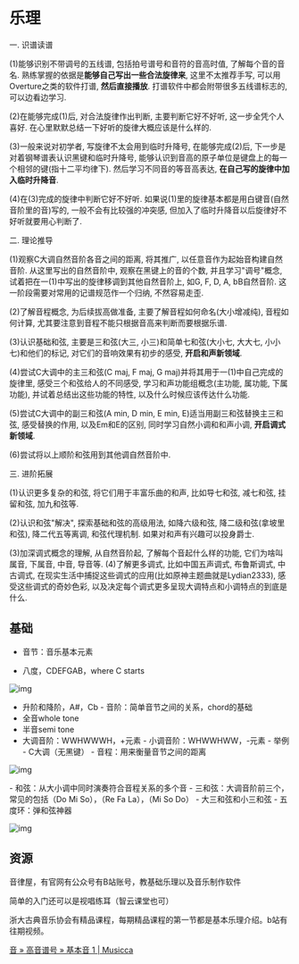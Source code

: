 # 乐理

一. 识谱读谱

(1)能够识别不带调号的五线谱, 包括拍号谱号和音符的音高时值, 了解每个音的音名. 熟练掌握的依据是**能够自己写出一些合法旋律来**, 这里不太推荐手写, 可以用Overture之类的软件打谱, **然后直接播放**. 打谱软件中都会附带很多五线谱标志的, 可以边看边学习. 

(2)在能够完成(1)后, 对合法旋律作出判断, 主要判断它好不好听, 这一步全凭个人喜好. 在心里默默总结一下好听的旋律大概应该是什么样的. 

(3)一般来说对初学者, 写旋律不太会用到临时升降号, 在能够完成(2)后, 下一步是对着钢琴谱表认识黑键和临时升降号, 能够认识到音高的原子单位是键盘上的每一个相邻的键(指十二平均律下). 然后学习不同音的等音高表达, **在自己写的旋律中加入临时升降音**. 

(4)在(3)完成的旋律中判断它好不好听. 如果说(1)里的旋律基本都是用白键音(自然音阶里的音)写的, 一般不会有比较强的冲突感, 但加入了临时升降音以后旋律好不好听就要用心判断了.

二. 理论推导

(1)观察C大调自然音阶各音之间的距离, 将其推广, 以任意音作为起始音构建自然音阶. 从这里写出的自然音阶中, 观察在黑键上的音的个数, 并且学习"调号"概念, 试着把在一(1)中写出的旋律移调到其他自然音阶上, 如G, F, D, A, bB自然音阶. 这一阶段需要对常用的记谱规范作一个归纳, 不然容易走歪. 

(2)了解音程概念, 为后续拔高做准备, 主要了解音程如何命名(大小增减纯), 音程如何计算, 尤其要注意到音程不能只根据音高来判断而要根据乐谱. 

(3)认识基础和弦, 主要是三和弦(大三, 小三)和简单七和弦(大小七, 大大七, 小小七)和他们的标记, 对它们的音响效果有初步的感受, **开启和声新领域**. 

(4)尝试C大调中的主三和弦(C maj, F maj, G maj)并将其用于一(1)中自己完成的旋律里, 感受三个和弦给人的不同感受, 学习和声功能组概念(主功能, 属功能, 下属功能), 并试着总结出这些功能的特性, 以及什么时候应该传达什么功能. 

(5)尝试C大调中的副三和弦(A min, D min, E min, E)适当用副三和弦替换主三和弦, 感受替换的作用, 以及Em和E的区别, 同时学习自然小调和和声小调, **开启调式新领域**. 

(6)尝试将以上顺阶和弦用到其他调自然音阶中.

三. 进阶拓展

(1)认识更多复杂的和弦, 将它们用于丰富乐曲的和声, 比如导七和弦, 减七和弦, 挂留和弦, 加九和弦等. 

(2)认识和弦"解决", 探索基础和弦的高级用法, 如降六级和弦, 降二级和弦(拿坡里和弦), 降二代五等离调, 和弦代理机制. 如果对和声有兴趣可以投身爵士.

(3)加深调式概念的理解, 从自然音阶起, 了解每个音起什么样的功能, 它们为啥叫属音, 下属音, 中音, 导音等. (4)了解更多调式, 比如中国五声调式, 布鲁斯调式, 中古调式, 在现实生活中捕捉这些调式的应用(比如原神主题曲就是Lydian2333), 感受这些调式的奇妙色彩, 以及决定每个调式更多呈现大调特点和小调特点的到底是什么.

## 基础



- 音节：音乐基本元素

- 八度，CDEFGAB，where C starts 

![img](https://philfan-pic.oss-cn-beijing.aliyuncs.com/img/zrbn3tlt.jpg)

- 升阶和降阶，A#，Cb - 音阶：简单音节之间的关系，chord的基础   
- 全音whole tone   
- 半音semi tone    
- 大调音阶：WWHWWWH，+元素    - 小调音阶：WHWWHWW，-元素     - 举例        - C大调（无黑键） - 音程：用来衡量音节之间的距离

![img](https://philfan-pic.oss-cn-beijing.aliyuncs.com/img/qqfcyxzm.jpg)

\- 和弦：从大小调中同时演奏符合音程关系的多个音    - 三和弦：大调音阶前三个，常见的包括（Do Mi So），（Re Fa La），（Mi So Do）        - 大三和弦和小三和弦 - 五度环：弹和弦神器

![img](https://philfan-pic.oss-cn-beijing.aliyuncs.com/img/4d3fqpu0.jpg)





## 资源

音律屋，有官网有公众号有B站账号，教基础乐理以及音乐制作软件

简单的入门还可以是视唱练耳（智云课堂也可） 

浙大古典音乐协会有精品课程，每期精品课程的第一节都是基本乐理介绍。b站有往期视频。

[音 » 高音谱号 » 基本音 1 | Musicca](https://www.musicca.com/zh/exercises/circle/4)